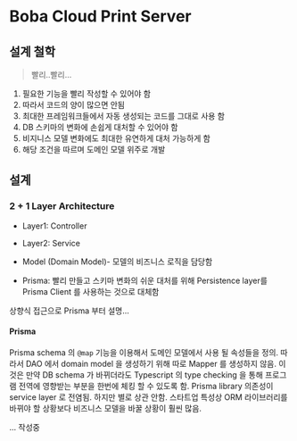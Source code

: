 # Boba Cloud Print Server

## 설계 철학

> 빨리..빨리...

1. 필요한 기능을 빨리 작성할 수 있어야 함
2. 따라서 코드의 양이 많으면 안됨
3. 최대한 프레임워크들에서 자동 생성되는 코드를 그대로 사용 함
4. DB 스키마의 변화에 손쉽게 대처할 수 있어야 함
5. 비지니스 모델 변화에도 최대한 유연하게 대처 가능하게 함
6. 해당 조건을 따르며 도메인 모델 위주로 개발

## 설계

### 2 + 1 Layer Architecture

* Layer1: Controller
* Layer2: Service

* Model (Domain Model)-  모델의 비즈니스 로직을 담당함
* Prisma: 빨리 만들고 스키마 변화의 쉬운 대처를 위해 Persistence layer를 Prisma Client 를 사용하는 것으로 대체함 

상향식 접근으로 Prisma 부터 설명...

#### Prisma

Prisma schema 의 `@map` 기능을 이용해서 도메인 모델에서 사용 될 속성들을 정의. 
따라서 DAO 에서 domain model 을 생성하기 위해 따로 Mapper 를 생성하지 않음. 
이것은 만약 DB schema 가 바뀌더라도 Typescript 의 type checking 을 통해 프로그램 전역에 영향받는 부분을 한번에 체킹 할 수 있도록 함. 
Prisma library 의존성이 service layer 로 전염됨. 
하지만 별로 상관 안함. 스타트업 특성상 ORM 라이브러리를 바뀌야 할 상황보다 비즈니스 모델을 바꿀 상황이 훨씬 많음. 

... 작성중



